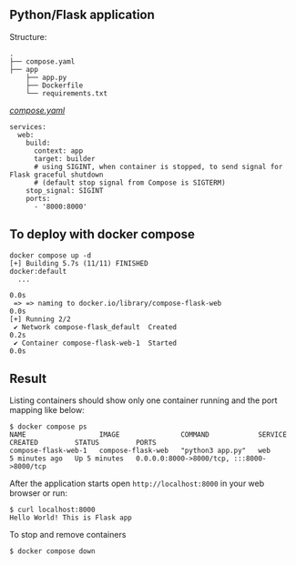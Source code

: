 ## Python/Flask application

Structure:
```
.
├── compose.yaml
├── app
    ├── app.py
    ├── Dockerfile
    └── requirements.txt

```

[_compose.yaml_](compose.yaml)
```
services:
  web:
    build:
      context: app
      target: builder
      # using SIGINT, when container is stopped, to send signal for Flask graceful shutdown
      # (default stop signal from Compose is SIGTERM)
    stop_signal: SIGINT
    ports:
      - '8000:8000'
```

## To deploy with docker compose

```
docker compose up -d
[+] Building 5.7s (11/11) FINISHED                                                                                                                                     docker:default
  ...

0.0s
 => => naming to docker.io/library/compose-flask-web                                                                                                         0.0s
[+] Running 2/2
 ✔ Network compose-flask_default  Created                                                                                                                    0.2s 
 ✔ Container compose-flask-web-1  Started                                                                                                                    0.0s
 ```

 ## Result

 Listing containers should show only one container running and the port mapping like below:
 ```
$ docker compose ps
NAME                  IMAGE               COMMAND            SERVICE   CREATED         STATUS         PORTS
compose-flask-web-1   compose-flask-web   "python3 app.py"   web       5 minutes ago   Up 5 minutes   0.0.0.0:8000->8000/tcp, :::8000->8000/tcp
```

After the application starts open `http://localhost:8000` in your web browser or run:
```
$ curl localhost:8000
Hello World! This is Flask app
```

To stop and remove containers
```
$ docker compose down
```